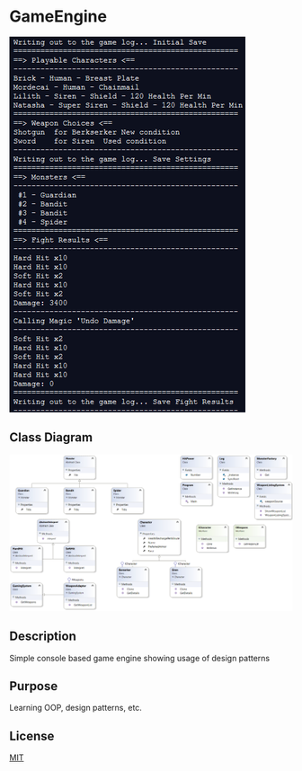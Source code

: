 # GameEngine

![example run](https://raw.githubusercontent.com/StanTsky/GameEngine/master/ExampleRun.PNG)

## Class Diagram

![class diagram](https://raw.githubusercontent.com/StanTsky/GameEngine/master/GameEngineClassDiagram.PNG)

## Description
Simple console based game engine showing usage of design patterns

## Purpose
Learning OOP, design patterns, etc.

## License
[MIT](https://choosealicense.com/licenses/mit/)
